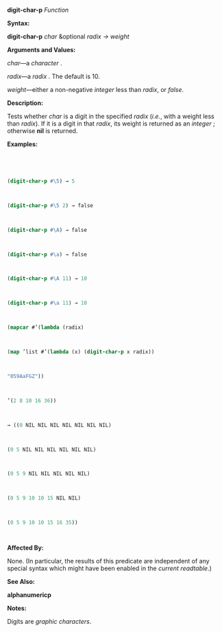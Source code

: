 **digit-char-p** *Function* 



**Syntax:** 



**digit-char-p** *char* &amp;optional *radix → weight* 



**Arguments and Values:** 



*char*—a *character* . 







 



 



*radix*—a *radix* . The default is 10. 



*weight*—either a non-negative *integer* less than *radix*, or *false*. 



**Description:** 



Tests whether *char* is a digit in the specified *radix* (*i.e.*, with a weight less than *radix*). If it is a digit in that *radix*, its weight is returned as an *integer* ; otherwise **nil** is returned. 



**Examples:**
```lisp
 



(digit-char-p #\5) → 5 



(digit-char-p #\5 2) → false 



(digit-char-p #\A) → false 



(digit-char-p #\a) → false 



(digit-char-p #\A 11) → 10 



(digit-char-p #\a 11) → 10 



(mapcar #’(lambda (radix) 



(map ’list #’(lambda (x) (digit-char-p x radix)) 



"059AaFGZ")) 



’(2 8 10 16 36)) 



→ ((0 NIL NIL NIL NIL NIL NIL NIL) 



(0 5 NIL NIL NIL NIL NIL NIL) 



(0 5 9 NIL NIL NIL NIL NIL) 



(0 5 9 10 10 15 NIL NIL) 



(0 5 9 10 10 15 16 35)) 




```
**Affected By:** 



None. (In particular, the results of this predicate are independent of any special syntax which might have been enabled in the *current readtable*.) 



**See Also:** 



**alphanumericp** 



**Notes:** 



Digits are *graphic characters*. 




